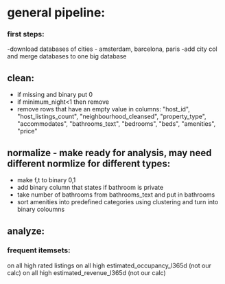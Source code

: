 # general pipeline:
### first steps:
-download databases of cities - amsterdam, barcelona, paris
-add city col and merge databases to one big database

## clean:
- if missing and binary put 0
- if minimum_night<1 then remove
- remove rows that have an empty value in columns:
    "host_id",
    "host_listings_count",
    "neighbourhood_cleansed",
    "property_type",
    "accommodates",
    "bathrooms_text",
    "bedrooms",
    "beds",
    "amenities",
    "price"



## normalize - make ready for analysis, may need different normlize for different types:
- make f,t to binary 0,1
- add binary column that states if bathroom is private
- take number of bathrooms from bathrooms_text and put in bathrooms
- sort amenities into predefined categories using clustering and turn into binary coloumns



## analyze:

### frequent itemsets:
on all high rated listings
on all high estimated_occupancy_l365d (not our calc)
on all high estimated_revenue_l365d (not our calc)




